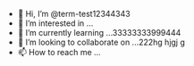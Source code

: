 - 👋 Hi, I’m @term-test12344343
- 👀 I’m interested in ...
- 🌱 I’m currently learning ...33333333999444
- 💞️ I’m looking to collaborate on ...222hg hjgj g
- 📫 How to reach me ...

<!---
term-test123/term-test123 is a ✨ special ✨ repository because its `README.md` (this file) appears on your GitHub profile.
You can click the Preview link to take a look at your changes.
--->

